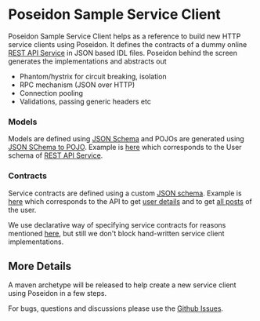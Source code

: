 Poseidon Sample Service Client
==============================

Poseidon Sample Service Client helps as a reference to build new HTTP service clients using Poseidon. It defines the contracts of a dummy online [REST API Service](http://jsonplaceholder.typicode.com) in JSON based IDL files. Poseidon behind the screen generates the implementations and abstracts out

+ Phantom/hystrix for circuit breaking, isolation
+ RPC mechanism (JSON over HTTP)
+ Connection pooling
+ Validations, passing generic headers etc

### Models

Models are defined using [JSON Schema](http://json-schema.org/) and POJOs are generated using [JSON SChema to POJO](http://www.jsonschema2pojo.org/). Example is [here](src/main/resources/idl/pojos/User.json) which corresponds to the User schema of [REST API Service](http://jsonplaceholder.typicode.com/users?id=1).

### Contracts

Service contracts are defined using a custom [JSON schema](https://github.com/flipkart-incubator/Poseidon/blob/master/service-clients-gen/src/main/java/com/flipkart/poseidon/serviceclients/idl/pojo/ServiceIDL.java). Example is [here](src/main/resources/idl/service/SampleService.json) which corresponds to the API to get [user details](http://jsonplaceholder.typicode.com/users/1) and to get [all posts](http://jsonplaceholder.typicode.com/posts?userId=1) of the user.

We use declarative way of specifying service contracts for reasons mentioned [here](https://github.com/flipkart-incubator/Poseidon/wiki/Service-Clients), but still we don't block hand-written service client implementations.

## More Details

A maven archetype will be released to help create a new service client using Poseidon in a few steps.

For bugs, questions and discussions please use the [Github Issues](https://github.com/flipkart-incubator/Poseidon/issues). 
